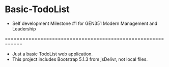 # Basic-TodoList
- Self development Milestone #1 for GEN351 Modern Management and Leadership

============================================================

- Just a basic TodoList web application.
- This project includes Bootstrap 5.1.3 from jsDelivr, not local files.
